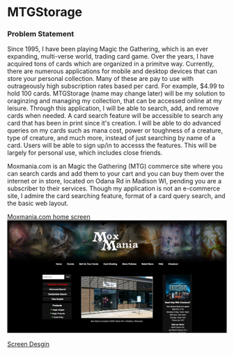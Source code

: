 # MTGStorage

### Problem Statement

Since 1995, I have been playing Magic the Gathering, which is an ever expanding, multi-verse world, trading card game. Over the years, I have acquired tons of cards which are organized in a primitve way. Currently, there are numerous applications for mobile and desktop devices that can store your personal collection. Many of these are pay to use with outrageously high subscription rates based per card. For example, $4.99 to hold 100 cards. MTGStorage (name may change later) will be my solution to oraginzing and managing my collection, that can be accessed online at my leisure. Through this application, I will be able to search, add, and remove cards when needed. A card search feature will be accessible to search any card that has been in print since it's creation. I will be able to do advanced queries on my cards such as mana cost, power or toughness of a creature, type of creature, and much more, instead of just searching by name of a card. Users will be able to sign up/in to accesss the features. This will be largely for personal use, which includes close friends.

Moxmania.com is an Magic the Gathering (MTG) commerce site where you can search cards and add them to your cart and you can buy them over the internet or in store, located on Odana Rd in Madison WI, pending you are a subscriber to their services. Though my application is not an e-commerce site, I admire the card searching feature, format of a card query search, and the basic web layout.

[Moxmania.com home screen](images/moxmania.png)
![Moxmania.com home screen](images/moxmania.png)

[Screen Desgin](DesignDocuments/screens.md)

